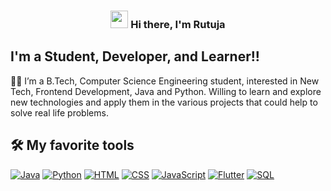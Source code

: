 <h3 align="center">
<img src="https://media.giphy.com/media/hvRJCLFzcasrR4ia7z/giphy.gif" width="28">
Hi there, I'm Rutuja
</h3>

## I'm a Student, Developer, and Learner!!

 👩‍🎓 I’m a B.Tech, Computer Science Engineering student, interested in New Tech, Frontend Development, Java and Python. Willing to learn and explore new technologies and apply them in the various projects that could help to solve real life problems.

## 🛠️ My favorite tools

<p>
    <a href="#"><img alt="Java" src="https://img.shields.io/badge/Java%20-%2314354C.svg?logo=java&logoColor=yellow"></a>
    <a href="#"><img alt="Python" src="https://img.shields.io/badge/Python%20-%2314354C.svg?logo=python&logoColor=white"></a>
    <a href="#"><img alt="HTML" src="https://img.shields.io/badge/HTML%20-%23E34F26.svg?logo=html5&logoColor=white"></a>
    <a href="#"><img alt="CSS" src="https://img.shields.io/badge/CSS%20-%231572B6.svg?logo=css3&logoColor=white"></a>
    <a href="#"><img alt="JavaScript" src="https://img.shields.io/badge/JavaScript%20-%23F7DF1E.svg?logo=javascript&logoColor=black"></a>
    <a href="#"><img alt="Flutter" src="https://img.shields.io/badge/Flutter%20-%23E34F26.svg?logo=flutter&logoColor=white"></a>
    <a href="#"><img alt="SQL" src="https://img.shields.io/badge/SQL%20-%2314354C.svg?logo=sql&logoColor=yellow"></a>
</p>

